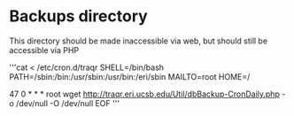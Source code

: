 # Backups directory
This directory should be made inaccessible via web, but should still be accessible via PHP

'''cat <<EOF > /etc/cron.d/traqr
SHELL=/bin/bash
PATH=/sbin:/bin:/usr/sbin:/usr/bin:/eri/sbin
MAILTO=root
HOME=/

47 0 * * * root wget http://traqr.eri.ucsb.edu/Util/dbBackup-CronDaily.php -o /dev/null -O /dev/null
EOF
'''
